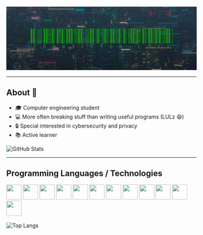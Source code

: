 ![Banner](https://raw.githubusercontent.com/C0NN3CT10N-L0ST/C0NN3CT10N-L0ST/main/assets/banner.png)

---
## About 👋
- 🎓 Computer engineering student
- 💻 More often breaking stuff than writing useful programs (LULz 😄)
- 🔒 Special interested in cybersecurity and privacy
- 📚 Active learner

![GitHub Stats](https://github-readme-stats.vercel.app/api?username=C0NN3CT10N-L0ST&theme=github_dark&hide_border=true&show_icons=true)

---
## Programming Languages / Technologies
<div>
    <img src="https://cdn.jsdelivr.net/gh/devicons/devicon/icons/linux/linux-original.svg" width=40 height=40 />
    <img src="https://cdn.jsdelivr.net/gh/devicons/devicon/icons/python/python-original.svg" width=40 height=40 />
    <img src="https://cdn.jsdelivr.net/gh/devicons/devicon/icons/java/java-original-wordmark.svg" width=40 height=40 />
    <img src="https://cdn.jsdelivr.net/gh/devicons/devicon/icons/kotlin/kotlin-original.svg" width=40 height=40 />
    <img src="https://cdn.jsdelivr.net/gh/devicons/devicon/icons/javascript/javascript-original.svg" width=40 height=40 />
    <img src="https://cdn.jsdelivr.net/gh/devicons/devicon/icons/typescript/typescript-original.svg" width=40 height=40 />
    <img src="https://cdn.jsdelivr.net/gh/devicons/devicon/icons/c/c-original.svg" width=40 height=40 />
    <img src="https://cdn.jsdelivr.net/gh/devicons/devicon/icons/nodejs/nodejs-original.svg" width=40 height=40 />
    <img src="https://cdn.jsdelivr.net/gh/devicons/devicon/icons/react/react-original.svg" width=40 height=40 />
    <img src="https://cdn.jsdelivr.net/gh/devicons/devicon/icons/nextjs/nextjs-original.svg" width=40 height=40 />
    <img src="https://cdn.jsdelivr.net/gh/devicons/devicon/icons/tailwindcss/tailwindcss-plain.svg" width=40 height=40 />
    <img src="https://cdn.jsdelivr.net/gh/devicons/devicon/icons/git/git-original.svg" width=40 height=40 />
</div>

![Top Langs](https://github-readme-stats.vercel.app/api/top-langs/?username=C0NN3CT10N-L0ST&layout=compact&theme=github_dark&hide_border=true)